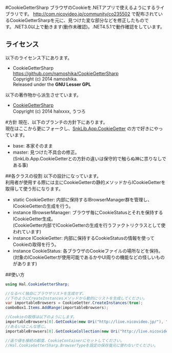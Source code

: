 ﻿#CookieGetterSharp
ブラウザのCookieを.NETアプリで使えるようにするライブラリです。 <http://com.nicovideo.jp/community/co235502> で配布されているCookieGetterSharpを元に、見つけた変な部分などを修正したものです。.NET3.0以上で動きます(動作未確認)。.NET4.5.1で動作確認をしています。

## ライセンス
以下のライセンス下にあります。  
* CookieGetterSharp  
  https://github.com/namoshika/CookieGetterSharp  
  Copyright (c) 2014 namoshika.  
  Released under the **GNU Lesser GPL**  

以下の著作物から派生させています。
* [CookieGetterSharp](http://d.hatena.ne.jp/halxxxx/20091212/1260649353)  
  Copyright (c) 2014 halxxxx, うつろ

#方針
現在、以下のブランチの方針下にあります。  
現在はここから更にフォークし、[SnkLib.App.CookieGetter](https://github.com/namoshika/SnkLib.App.CookieGetter) の方で好きにやっています。
* base: 本家そのまま
* master: 見つけた不具合の修正。  
  (SnkLib.App.CookieGetterとの方針の違いは保守的で触らぬ神に祟りなしである事)

##各クラスの役割
以下の設計になっています。  
利用者が使用する際には主にCookieGetterの静的メソッドからICookieGetterを取得して使う形になります。

* static CookieGetter: 内部に保持するIBrowserManager群を管理し、ICookieGetterの生成を行う。
* instance IBrowserManager: ブラウザ毎にCookieStatusとそれを保持するICookieGetter生成。  
  (CookieGetter内部でICookieGetterの生成を行うファクトリクラスとして使われています)
* instance ICookieGetter: 内部に保持するCookieStatusの情報を使ってCookieの取得を行う。  
* instance CookieStatus: 各ブラウザのCookieファイルの場所などを保持。  
  (対象のICookieGetterが使用可能であるかやUI周りの機能などの怪しいものがあります)

##使い方
```C#
using Hal.CookieGetterSharp;

//なるべく独自にブラウザリストを生成せず、
//下のようにCreateInstancesメソッドから動的にリストを生成してください。
var importableBrowsers = CookieGetter.CreateInstances(true);
comboBox1.Items.AddRange(importableBrowsers);

//Cookieの取得は以下のようにします。
importableBrowsers[0].GetCookie(new Uri("http://live.nicovideo.jp/"), "user_session")
//あるいはこんな感じ。
importableBrowsers[0].GetCookieCollection(new Uri("http://live.nicovideo.jp/"))

//返り値を接続の都度、CookieContainerにセットしてください。
//Hal.CookieGetterSharp.BrowserTypeを設定の保存復元に使わないでください。
```